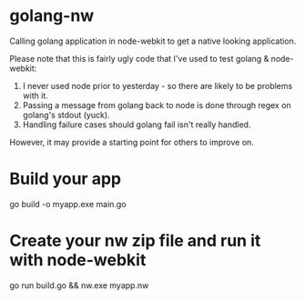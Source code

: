 golang-nw
=========

Calling golang application in node-webkit to get a native looking application.

Please note that this is fairly ugly code that I've used to test golang & node-webkit:
1. I never used node prior to yesterday - so there are likely to be problems with it.
2. Passing a message from golang back to node is done through regex on golang's stdout (yuck).
3. Handling failure cases should golang fail isn't really handled.

However, it may provide a starting point for others to improve on.

# Build your app
go build -o myapp.exe main.go
# Create your nw zip file and run it with node-webkit
go run build.go && nw.exe myapp.nw
